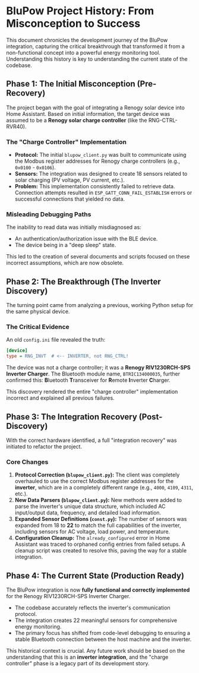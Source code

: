 # BluPow Project History: From Misconception to Success

This document chronicles the development journey of the BluPow integration, capturing the critical breakthrough that transformed it from a non-functional concept into a powerful energy monitoring tool. Understanding this history is key to understanding the current state of the codebase.

## Phase 1: The Initial Misconception (Pre-Recovery)

The project began with the goal of integrating a Renogy solar device into Home Assistant. Based on initial information, the target device was assumed to be a **Renogy solar charge controller** (like the RNG-CTRL-RVR40).

### The "Charge Controller" Implementation
- **Protocol:** The initial `blupow_client.py` was built to communicate using the Modbus register addresses for Renogy charge controllers (e.g., `0x0100` - `0x0106`).
- **Sensors:** The integration was designed to create 18 sensors related to solar charging (PV voltage, PV current, etc.).
- **Problem:** This implementation consistently failed to retrieve data. Connection attempts resulted in `ESP_GATT_CONN_FAIL_ESTABLISH` errors or successful connections that yielded no data.

### Misleading Debugging Paths
The inability to read data was initially misdiagnosed as:
- An authentication/authorization issue with the BLE device.
- The device being in a "deep sleep" state.

This led to the creation of several documents and scripts focused on these incorrect assumptions, which are now obsolete.

## Phase 2: The Breakthrough (The Inverter Discovery)

The turning point came from analyzing a previous, working Python setup for the same physical device.

### The Critical Evidence
An old `config.ini` file revealed the truth:
```ini
[device]
type = RNG_INVT  # <-- INVERTER, not RNG_CTRL!
```
The device was not a charge controller; it was a **Renogy RIV1230RCH-SPS Inverter Charger**. The Bluetooth module name, `BTRIC134000035`, further confirmed this: **B**luetooth **T**ransceiver for **R**emote **I**nverter **C**harger.

This discovery rendered the entire "charge controller" implementation incorrect and explained all previous failures.

## Phase 3: The Integration Recovery (Post-Discovery)

With the correct hardware identified, a full "integration recovery" was initiated to refactor the project.

### Core Changes
1.  **Protocol Correction (`blupow_client.py`):** The client was completely overhauled to use the correct Modbus register addresses for the **inverter**, which are in a completely different range (e.g., `4000`, `4109`, `4311`, etc.).
2.  **New Data Parsers (`blupow_client.py`):** New methods were added to parse the inverter's unique data structure, which included AC input/output data, frequency, and detailed load information.
3.  **Expanded Sensor Definitions (`const.py`):** The number of sensors was expanded from 18 to **22** to match the full capabilities of the inverter, including sensors for AC voltage, load power, and temperature.
4.  **Configuration Cleanup:** The `already_configured` error in Home Assistant was traced to orphaned config entries from failed setups. A cleanup script was created to resolve this, paving the way for a stable integration.

## Phase 4: The Current State (Production Ready)

The BluPow integration is now **fully functional and correctly implemented** for the Renogy RIV1230RCH-SPS Inverter Charger.

- The codebase accurately reflects the inverter's communication protocol.
- The integration creates 22 meaningful sensors for comprehensive energy monitoring.
- The primary focus has shifted from code-level debugging to ensuring a stable Bluetooth connection between the host machine and the inverter.

This historical context is crucial. Any future work should be based on the understanding that this is an **inverter integration**, and the "charge controller" phase is a legacy part of its development story. 